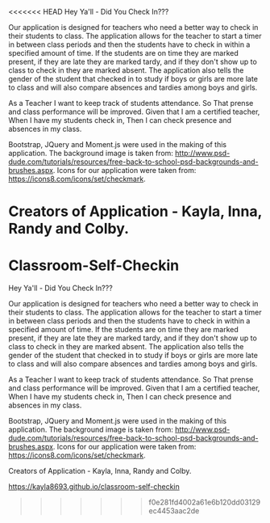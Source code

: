 <<<<<<< HEAD
Hey Ya'll - Did You Check In???


Our application is designed for teachers who need a better way to check in their students to class.
The application allows for the teacher to start a timer in between class periods and then the students have to check in within a specified amount of time.
If the students are on time they are marked present, if they are late they are marked tardy, and if they don't show up to class to check in they are marked absent.
The application also tells the gender of the student that checked in to study if boys or girls are more late to class and will also compare absences and tardies among boys and girls.

As a Teacher I want to keep track of students attendance.
So That prense and class performance will be improved.
Given that I am a certified teacher, 
When I have my students check in, 
Then I can check presence and absences in my class.

Bootstrap, JQuery and Moment.js were used in the making of this application.
The background image is taken from: http://www.psd-dude.com/tutorials/resources/free-back-to-school-psd-backgrounds-and-brushes.aspx.
Icons for our application were taken from: https://icons8.com/icons/set/checkmark.

Creators of Application - Kayla, Inna, Randy and Colby.
=======
# Classroom-Self-Checkin
Hey Ya'll - Did You Check In???

Our application is designed for teachers who need a better way to check in their students to class. The application allows for the teacher to start a timer in between class periods and then the students have to check in within a specified amount of time. If the students are on time they are marked present, if they are late they are marked tardy, and if they don't show up to class to check in they are marked absent. The application also tells the gender of the student that checked in to study if boys or girls are more late to class and will also compare absences and tardies among boys and girls.

As a Teacher I want to keep track of students attendance. So That prense and class performance will be improved. Given that I am a certified teacher, When I have my students check in, Then I can check presence and absences in my class.

Bootstrap, JQuery and Moment.js were used in the making of this application. The background image is taken from: http://www.psd-dude.com/tutorials/resources/free-back-to-school-psd-backgrounds-and-brushes.aspx. Icons for our application were taken from: https://icons8.com/icons/set/checkmark.

Creators of Application - Kayla, Inna, Randy and Colby.



https://kayla8693.github.io/classroom-self-checkin
>>>>>>> f0e281fd4002a61e6b120dd03129ec4453aac2de
